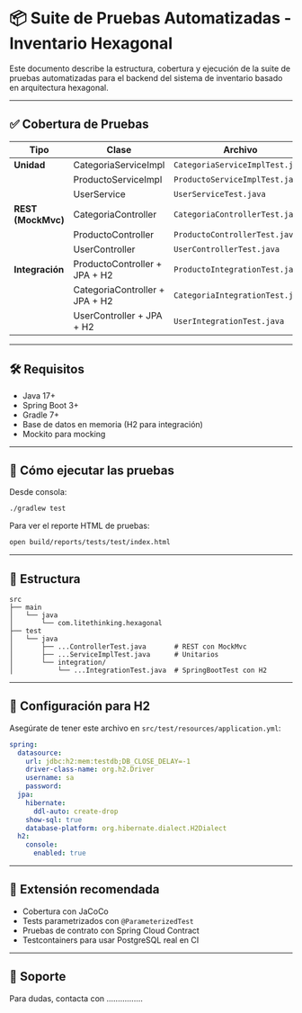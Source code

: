 # 📦 Suite de Pruebas Automatizadas - Inventario Hexagonal

Este documento describe la estructura, cobertura y ejecución de la suite de pruebas automatizadas para el backend del sistema de inventario basado en arquitectura hexagonal.

---

## ✅ Cobertura de Pruebas

| Tipo               | Clase                               | Archivo                                 |
|--------------------|--------------------------------------|------------------------------------------|
| **Unidad**         | CategoriaServiceImpl                | `CategoriaServiceImplTest.java`         |
|                    | ProductoServiceImpl                 | `ProductoServiceImplTest.java`          |
|                    | UserService                         | `UserServiceTest.java`                  |
| **REST (MockMvc)** | CategoriaController                 | `CategoriaControllerTest.java`          |
|                    | ProductoController                  | `ProductoControllerTest.java`           |
|                    | UserController                      | `UserControllerTest.java`               |
| **Integración**    | ProductoController + JPA + H2       | `ProductoIntegrationTest.java`          |
|                    | CategoriaController + JPA + H2      | `CategoriaIntegrationTest.java`         |
|                    | UserController + JPA + H2           | `UserIntegrationTest.java`              |

---

## 🛠 Requisitos

- Java 17+
- Spring Boot 3+
- Gradle 7+
- Base de datos en memoria (H2 para integración)
- Mockito para mocking

---

## 🚀 Cómo ejecutar las pruebas

Desde consola:

```bash
./gradlew test
```

Para ver el reporte HTML de pruebas:

```bash
open build/reports/tests/test/index.html
```

---

## 🧪 Estructura

```
src
├── main
│   └── java
│       └── com.litethinking.hexagonal
├── test
│   └── java
│       ├── ...ControllerTest.java       # REST con MockMvc
│       ├── ...ServiceImplTest.java      # Unitarios
│       └── integration/
│           └── ...IntegrationTest.java  # SpringBootTest con H2
```

---

## 🧰 Configuración para H2

Asegúrate de tener este archivo en `src/test/resources/application.yml`:

```yaml
spring:
  datasource:
    url: jdbc:h2:mem:testdb;DB_CLOSE_DELAY=-1
    driver-class-name: org.h2.Driver
    username: sa
    password:
  jpa:
    hibernate:
      ddl-auto: create-drop
    show-sql: true
    database-platform: org.hibernate.dialect.H2Dialect
  h2:
    console:
      enabled: true
```

---

## 🔄 Extensión recomendada

- Cobertura con JaCoCo
- Tests parametrizados con `@ParameterizedTest`
- Pruebas de contrato con Spring Cloud Contract
- Testcontainers para usar PostgreSQL real en CI

---

## 💬 Soporte

Para dudas, contacta con ................